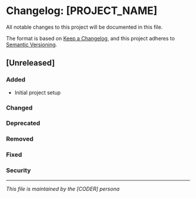 # Changelog: [PROJECT_NAME]

All notable changes to this project will be documented in this file.

The format is based on [Keep a Changelog](https://keepachangelog.com/en/1.0.0/),
and this project adheres to [Semantic Versioning](https://semver.org/spec/v2.0.0.html).

## [Unreleased]

### Added
- Initial project setup

### Changed

### Deprecated

### Removed

### Fixed

### Security

---

*This file is maintained by the [CODER] persona*
